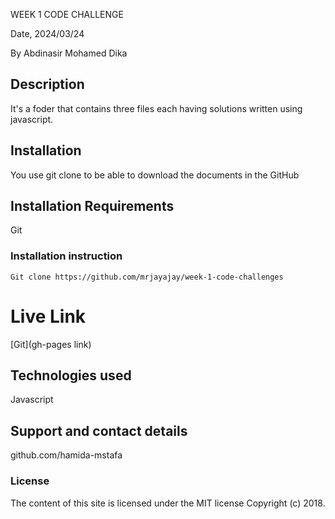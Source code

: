 WEEK 1 CODE CHALLENGE

 Date, 2024/03/24

By Abdinasir Mohamed Dika

## Description
It's a foder that contains three files each having solutions written using javascript.

## Installation
You use git clone to be able to download the documents in the GitHub

## Installation Requirements
Git

### Installation instruction
```
Git clone https://github.com/mrjayajay/week-1-code-challenges

```

# Live Link
[Git](gh-pages link)

## Technologies used
Javascript

## Support and contact details
github.com/hamida-mstafa

### License
The content of this site is licensed under the MIT license
Copyright (c) 2018.


















